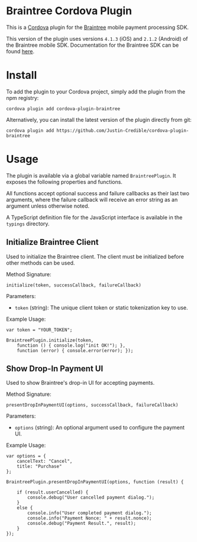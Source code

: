 # Braintree Cordova Plugin

This is a [Cordova](http://cordova.apache.org/) plugin for the [Braintree](https://www.braintreepayments.com/) mobile payment processing SDK.

This version of the plugin uses versions `4.1.3` (iOS) and `2.1.2` (Android) of the Braintree mobile SDK. Documentation for the Braintree SDK can be found [here](https://developers.braintreepayments.com/start/overview).

# Install

To add the plugin to your Cordova project, simply add the plugin from the npm registry:

    cordova plugin add cordova-plugin-braintree

Alternatively, you can install the latest version of the plugin directly from git:

    cordova plugin add https://github.com/Justin-Credible/cordova-plugin-braintree

# Usage

The plugin is available via a global variable named `BraintreePlugin`. It exposes the following properties and functions.

All functions accept optional success and failure callbacks as their last two arguments, where the failure callback will receive an error string as an argument unless otherwise noted.

A TypeScript definition file for the JavaScript interface is available in the `typings` directory. <!-- TODO: as well as on [DefinitelyTyped](https://github.com/borisyankov/DefinitelyTyped) via the `tsd` tool. -->

## Initialize Braintree Client ##

Used to initialize the Braintree client. The client must be initialized before other methods can be used.

Method Signature:

`initialize(token, successCallback, failureCallback)`

Parameters:

* `token` (string): The unique client token or static tokenization key to use.

Example Usage:

```
var token = "YOUR_TOKEN";

BraintreePlugin.initialize(token,
    function () { console.log("init OK!"); },
    function (error) { console.error(error); });
```

## Show Drop-In Payment UI ##

Used to show Braintree's drop-in UI for accepting payments.

Method Signature:

`presentDropInPaymentUI(options, successCallback, failureCallback)`

Parameters:

* `options` (string): An optional argument used to configure the payment UI.

Example Usage:

```
var options = {
    cancelText: "Cancel",
    title: "Purchase"
};

BraintreePlugin.presentDropInPaymentUI(options, function (result) {

    if (result.userCancelled) {
        console.debug("User cancelled payment dialog.");
    }
    else {
        console.info("User completed payment dialog.");
        console.info("Payment Nonce: " + result.nonce);
        console.debug("Payment Result.", result);
    }
});
```
